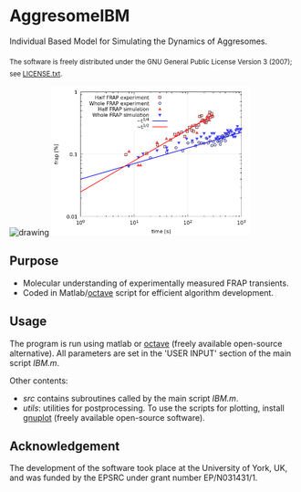 # AggresomeIBM

Individual Based Model for Simulating the Dynamics of Aggresomes.

<sub>The software is freely distributed under the GNU General Public License Version 3 (2007); see [LICENSE.txt](../../LICENSE.txt).</sub>


<img src="Octave/demo_data/frap.png" alt="drawing" width="350"/>  <img src="demo_data/frap_loglog.png" alt="drawing" width="350"/>


## Purpose

* Molecular understanding of experimentally measured FRAP transients.  
* Coded in Matlab/[octave](https://www.gnu.org/software/octave) script for efficient algorithm development.  

## Usage

The program is run using matlab or [octave](https://www.gnu.org/software/octave) (freely available open-source alternative).
All parameters are set in the 'USER INPUT' section of the main script *IBM.m*.

Other contents:  
* *src* contains subroutines called by the main script *IBM.m*.
* *utils*: utilities for postprocessing. To use the scripts for plotting, install  [gnuplot](http://www.gnuplot.info/) (freely available open-source software).

## Acknowledgement 
The development of the software took place at the University of York, UK, and was funded by the EPSRC under grant number EP/N031431/1. 

  
